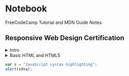 # Notebook

FreeCodeCamp Tutorial and MDN Guide Notes.

## Responsive Web Design Certification

<details><summary>Intro</summary>

Developers use two main languages to build webpages:

- HTML (Hypertext Markup Language) for content
- CSS (Cascading Style Sheets) for design

</details>

<details><summary>Basic HTML and HTML5</summary>

HTML is a markup language that uses a special syntax or notation to describe the structure of a webpage to the browser. HTML elements usually have opening and closing tags that surround and give meaning to content. For example, different elements can describe text as a heading, paragraph, or list item.

</details>

```javascript
var s = "JavaScript syntax highlighting";
alert(sdsa);
```
